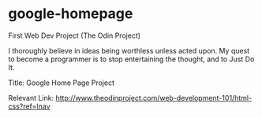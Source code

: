 # google-homepage
First Web Dev Project (The Odin Project)

I thoroughly believe in ideas being worthless unless acted upon. My quest to become a programmer is to stop entertaining the thought, and to Just Do It. 

Title: Google Home Page Project

Relevant Link: http://www.theodinproject.com/web-development-101/html-css?ref=lnav
